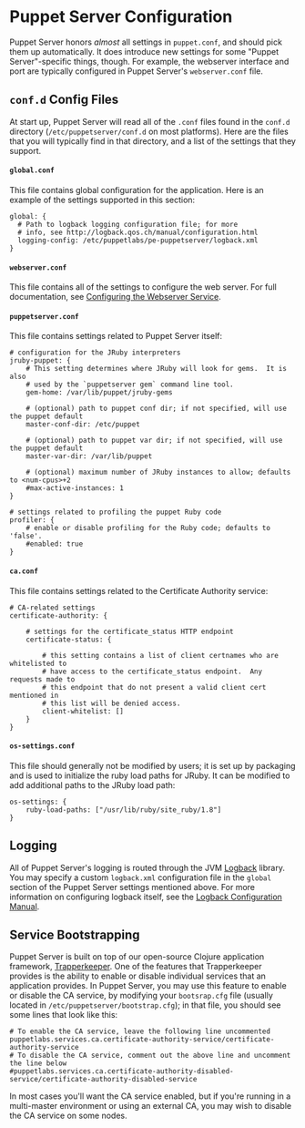 Puppet Server Configuration
=====

Puppet Server honors *almost* all settings in `puppet.conf`, and should pick them
up automatically.  It does introduce new settings for some "Puppet Server"-specific
things, though.  For example, the webserver interface and port are typically
configured in Puppet Server's `webserver.conf` file.

`conf.d` Config Files
-----

At start up, Puppet Server will read all of the `.conf` files found in the
`conf.d` directory (`/etc/puppetserver/conf.d` on most platforms).  Here are the
files that you will typically find in that directory, and a list of the settings
that they support.

#### `global.conf`

This file contains global configuration for the application.  Here is an
example of the settings supported in this section:

```
global: {
  # Path to logback logging configuration file; for more
  # info, see http://logback.qos.ch/manual/configuration.html
  logging-config: /etc/puppetlabs/pe-puppetserver/logback.xml
}
```

#### `webserver.conf`

This file contains all of the settings to configure the web server.  For
full documentation, see
[Configuring the Webserver Service](https://github.com/puppetlabs/trapperkeeper-webserver-jetty9/blob/master/doc/jetty-config.md).

#### `puppetserver.conf`

This file contains settings related to Puppet Server itself:

```
# configuration for the JRuby interpreters
jruby-puppet: {
    # This setting determines where JRuby will look for gems.  It is also
    # used by the `puppetserver gem` command line tool.
    gem-home: /var/lib/puppet/jruby-gems

    # (optional) path to puppet conf dir; if not specified, will use the puppet default
    master-conf-dir: /etc/puppet

    # (optional) path to puppet var dir; if not specified, will use the puppet default
    master-var-dir: /var/lib/puppet

    # (optional) maximum number of JRuby instances to allow; defaults to <num-cpus>+2
    #max-active-instances: 1
}

# settings related to profiling the puppet Ruby code
profiler: {
    # enable or disable profiling for the Ruby code; defaults to 'false'.
    #enabled: true
}
```

#### `ca.conf`

This file contains settings related to the Certificate Authority service:

```
# CA-related settings
certificate-authority: {

    # settings for the certificate_status HTTP endpoint
    certificate-status: {

        # this setting contains a list of client certnames who are whitelisted to
        # have access to the certificate_status endpoint.  Any requests made to
        # this endpoint that do not present a valid client cert mentioned in
        # this list will be denied access.
        client-whitelist: []
    }
}
```

#### `os-settings.conf`

This file should generally not be modified by users; it is set up by packaging
and is used to initialize the ruby load paths for JRuby.  It can be modified
to add additional paths to the JRuby load path:

```
os-settings: {
    ruby-load-paths: ["/usr/lib/ruby/site_ruby/1.8"]
}
```

Logging
-----

All of Puppet Server's logging is routed through the JVM [Logback](http://logback.qos.ch/)
library.  You may specify a custom `logback.xml` configuration file in the `global`
section of the Puppet Server settings mentioned above.  For more information on
configuring logback itself, see the [Logback Configuration Manual](http://logback.qos.ch/manual/configuration.html).

Service Bootstrapping
-----

Puppet Server is built on top of our open-source Clojure application framework,
[Trapperkeeper](https://github.com/puppetlabs/trapperkeeper).  One of the features
that Trapperkeeper provides is the ability to enable or disable individual
services that an application provides.  In Puppet Server, you may use this
feature to enable or disable the CA service, by modifying your `bootsrap.cfg` file
(usually located in `/etc/puppetserver/bootstrap.cfg`); in that file, you should
see some lines that look like this:

```
# To enable the CA service, leave the following line uncommented
puppetlabs.services.ca.certificate-authority-service/certificate-authority-service
# To disable the CA service, comment out the above line and uncomment the line below
#puppetlabs.services.ca.certificate-authority-disabled-service/certificate-authority-disabled-service
```

In most cases you'll want the CA service enabled, but if you're running in
a multi-master environment or using an external CA, you may wish to disable
the CA service on some nodes.

